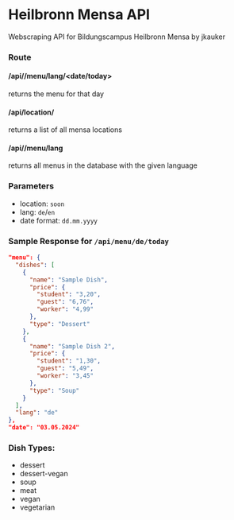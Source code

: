 # Heilbronn Mensa API
Webscraping API for Bildungscampus Heilbronn Mensa by jkauker

### Route
#### /api/<location>/menu/lang/<date/today>
returns the menu for that day
#### /api/location/
returns a list of all mensa locations
#### /api/<location>/menu/lang
returns all menus in the database with the given language

### Parameters
- location: `soon`
- lang: `de`/`en`
- date format: `dd.mm.yyyy`

### Sample Response for `/api/menu/de/today`
```json
"menu": {
  "dishes": [
    {
      "name": "Sample Dish",
      "price": {
        "student": "3,20",
        "guest": "6,76",
        "worker": "4,99"
      },
      "type": "Dessert"
    },
    {
      "name": "Sample Dish 2",
      "price": {
        "student": "1,30",
        "guest": "5,49",
        "worker": "3,45"
      },
      "type": "Soup"
    }
  ],
  "lang": "de"
},
"date": "03.05.2024"
```

### Dish Types:
- dessert
- dessert-vegan
- soup
- meat
- vegan
- vegetarian

